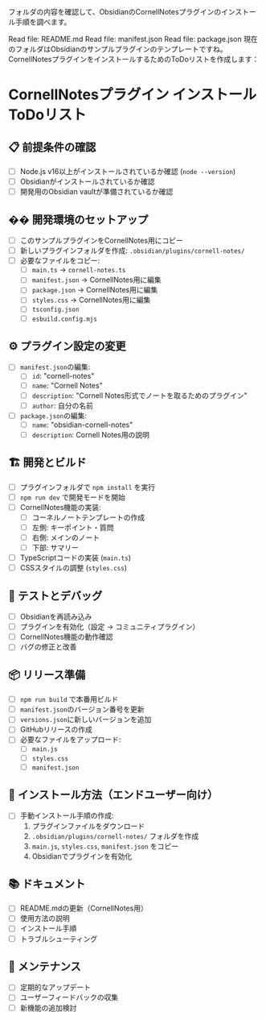 フォルダの内容を確認して、ObsidianのCornellNotesプラグインのインストール手順を調べます。

Read file: README.md
Read file: manifest.json
Read file: package.json
現在のフォルダはObsidianのサンプルプラグインのテンプレートですね。CornellNotesプラグインをインストールするためのToDoリストを作成します：

# CornellNotesプラグイン インストール ToDoリスト

## 📋 前提条件の確認
- [ ] Node.js v16以上がインストールされているか確認 (`node --version`)
- [ ] Obsidianがインストールされているか確認
- [ ] 開発用のObsidian vaultが準備されているか確認

## �� 開発環境のセットアップ
- [ ] このサンプルプラグインをCornellNotes用にコピー
- [ ] 新しいプラグインフォルダを作成: `.obsidian/plugins/cornell-notes/`
- [ ] 必要なファイルをコピー:
  - [ ] `main.ts` → `cornell-notes.ts`
  - [ ] `manifest.json` → CornellNotes用に編集
  - [ ] `package.json` → CornellNotes用に編集
  - [ ] `styles.css` → CornellNotes用に編集
  - [ ] `tsconfig.json`
  - [ ] `esbuild.config.mjs`

## ⚙️ プラグイン設定の変更
- [ ] `manifest.json`の編集:
  - [ ] `id`: "cornell-notes"
  - [ ] `name`: "Cornell Notes"
  - [ ] `description`: "Cornell Notes形式でノートを取るためのプラグイン"
  - [ ] `author`: 自分の名前
- [ ] `package.json`の編集:
  - [ ] `name`: "obsidian-cornell-notes"
  - [ ] `description`: Cornell Notes用の説明

## 🏗️ 開発とビルド
- [ ] プラグインフォルダで `npm install` を実行
- [ ] `npm run dev` で開発モードを開始
- [ ] CornellNotes機能の実装:
  - [ ] コーネルノートテンプレートの作成
  - [ ] 左側: キーポイント・質問
  - [ ] 右側: メインのノート
  - [ ] 下部: サマリー
- [ ] TypeScriptコードの実装 (`main.ts`)
- [ ] CSSスタイルの調整 (`styles.css`)

## 🧪 テストとデバッグ
- [ ] Obsidianを再読み込み
- [ ] プラグインを有効化（設定 → コミュニティプラグイン）
- [ ] CornellNotes機能の動作確認
- [ ] バグの修正と改善

## 📦 リリース準備
- [ ] `npm run build` で本番用ビルド
- [ ] `manifest.json`のバージョン番号を更新
- [ ] `versions.json`に新しいバージョンを追加
- [ ] GitHubリリースの作成
- [ ] 必要なファイルをアップロード:
  - [ ] `main.js`
  - [ ] `styles.css`
  - [ ] `manifest.json`

## 🚀 インストール方法（エンドユーザー向け）
- [ ] 手動インストール手順の作成:
  1. プラグインファイルをダウンロード
  2. `.obsidian/plugins/cornell-notes/` フォルダを作成
  3. `main.js`, `styles.css`, `manifest.json` をコピー
  4. Obsidianでプラグインを有効化

## 📚 ドキュメント
- [ ] README.mdの更新（CornellNotes用）
- [ ] 使用方法の説明
- [ ] インストール手順
- [ ] トラブルシューティング

## 🔄 メンテナンス
- [ ] 定期的なアップデート
- [ ] ユーザーフィードバックの収集
- [ ] 新機能の追加検討
